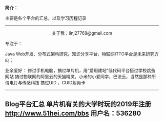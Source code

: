 **简介：**

主要是各个平台的汇总，以及学习历程记录

------
<div align=center>关于我：linj27768@gmail.com</div>

专注于：

Java Web开发、分布式架构研究，知识分享平台，物联网ITTO平台是未来研究方向；

业余爱好：
修过手机电脑，搞过单片机，用“爱用建站”低代码平台搭过学校跳蚤网站
搞过物联网的阿里云的天猫精灵，小米的小爱同学，巴法云，当然是那种所谓电灯与传感科技
搞过UID ，CUID射频卡
***
Blog平台汇总
单片机有关的大学时玩的2019年注册
http://www.51hei.com/bbs    用户名：536280
------



